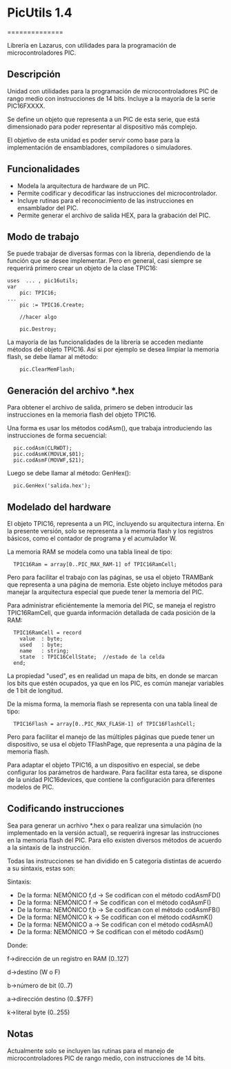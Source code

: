 # PicUtils 1.4
==============

Librería en Lazarus, con utilidades para la programación de microcontroladores PIC.

## Descripción

Unidad con utilidades para la programación de microcontroladores PIC de rango medio con instrucciones de 14 bits. Incluye a la mayoría de la serie PIC16FXXXX.

Se define un objeto que representa a un PIC de esta serie, que está dimensionado para poder representar al dispositivo más complejo.

El objetivo de esta unidad es poder servir como base para la implementación de ensambladores, compiladores o simuladores.

## Funcionalidades

* Modela la arquitectura de hardware de un PIC.
* Permite codificar y decodificar las instrucciones del microcontrolador.
* Incluye rutinas para el reconocimiento de las instrucciones en ensamblador del PIC.
* Permite generar el archivo de salida HEX, para la grabación del PIC.

## Modo de trabajo

Se puede trabajar de diversas formas con la libreria, dependiendo de la función que se desee implementar. Pero en general, casi siempre se requerirá primero crear un objeto de la clase TPIC16:

```
uses  ... , pic16utils;
var
    pic: TPIC16;
...
	pic := TPIC16.Create;
	
	//hacer algo
	
	pic.Destroy;

```

La mayoría de las funcionalidades de la librería se acceden mediante métodos del objeto TPIC16. Así si por ejemplo se desea limpiar la memoria flash, se debe llamar al método:

```
	pic.ClearMemFlash;
```

## Generación del archivo *.hex

Para obtener el archivo de salida, primero se deben introducir las instrucciones en la memoria flash del objeto TPIC16.

Una forma es usar los métodos codAsm(), que trabaja introduciendo las instrucciones de forma secuencial:

```
  pic.codAsm(CLRWDT);
  pic.codAsmK(MOVLW,$01);
  pic.codAsmF(MOVWF,$21);  
```

Luego se debe llamar al método: GenHex(): 

```
  pic.GenHex('salida.hex');
```
## Modelado del hardware

El objeto TPIC16, representa a un PIC, incluyendo su arquitectura interna. En la presente versión, solo se representa a la memoria flash y los registros básicos, como el contador de programa y el acumulador W.

La memoria RAM se modela como una tabla lineal de tipo:

```
  TPIC16Ram = array[0..PIC_MAX_RAM-1] of TPIC16RamCell;
```

Pero para facilitar el trabajo con las páginas, se usa el objeto TRAMBank que representa a una página de memoria. Este objeto incluye métodos para manejar la arquitectura especial que puede tener la memoria del PIC.

Para administrar eficiéntemente la memoria del PIC, se maneja el registro TPIC16RamCell, que guarda información detallada de cada posición de la RAM:
```
  TPIC16RamCell = record
    value  : byte;     
    used   : byte;     
    name   : string;   
    state  : TPIC16CellState;  //estado de la celda
  end;
```
La propiedad "used", es en realidad un mapa de bits, en donde se marcan los bits que estén ocupados, ya que en los PIC, es común manejar variables de 1 bit de longitud.

De la misma forma, la memoria flash se representa con una tabla lineal de tipo:

```
  TPIC16Flash = array[0..PIC_MAX_FLASH-1] of TPIC16FlashCell;
```

Pero para facilitar el manejo de las múltiples páginas que puede tener un dispositivo, se usa el objeto TFlashPage, que representa a una página de la memoria flash.

Para adaptar el objeto TPIC16, a un dispositivo en especial, se debe configurar los parámetros de hardware. Para facilitar esta tarea, se dispone de la unidad PIC16devices, que contiene la configuración para diferentes modelos de PIC.

## Codificando instrucciones

Sea para generar un acrhivo *.hex o para realizar una simulación (no implementado en la versión actual), se requerirá ingresar las instrucciones en la memoria flash del PIC. Para ello existen diversos métodos de acuerdo a la sintaxis de la instrucción.

Todas las instrucciones se han dividido en 5 categoría distintas de acuerdo a su sintaxis, estas son:

Sintaxis:  

* De la forma: NEMÓNICO f,d -> Se codifican con el método codAsmFD()
* De la forma: NEMÓNICO f   -> Se codifican con el método codAsmF()
* De la forma: NEMÓNICO f,b -> Se codifican con el método codAsmFB()
* De la forma: NEMÓNICO k   -> Se codifican con el método codAsmK()
* De la forma: NEMÓNICO a   -> Se codifican con el método codAsmA()
* De la forma: NEMÓNICO     -> Se codifican con el método codAsm()

Donde:

  f->dirección de un registro en RAM (0..127)
  
  d->destino (W o F)
  
  b->número de bit (0..7)
  
  a->dirección destino (0..$7FF)
  
  k->literal byte (0..255)
  
 
## Notas

Actualmente solo se incluyen las rutinas para el manejo de microcontroladores PIC de rango medio, con instrucciones de 14 bits.

